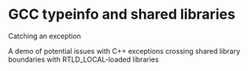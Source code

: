 GCC typeinfo and shared libraries
=================================

Catching an exception 

A demo of potential issues with C++ exceptions crossing shared library boundaries with RTLD_LOCAL-loaded libraries
